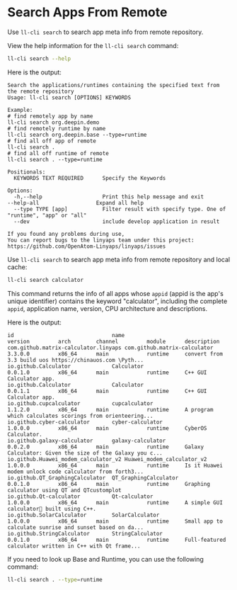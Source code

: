 <!--
SPDX-FileCopyrightText: 2023 UnionTech Software Technology Co., Ltd.

SPDX-License-Identifier: LGPL-3.0-or-later
-->

# Search Apps From Remote

Use `ll-cli search` to search app meta info from remote repository.

View the help information for the `ll-cli search` command:

```bash
ll-cli search --help
```

Here is the output:

```text
Search the applications/runtimes containing the specified text from the remote repository
Usage: ll-cli search [OPTIONS] KEYWORDS

Example:
# find remotely app by name                                                                                                                                                                     ll-cli search org.deepin.demo
# find remotely runtime by name
ll-cli search org.deepin.base --type=runtime
# find all off app of remote
ll-cli search .
# find all off runtime of remote
ll-cli search . --type=runtime

Positionals:
  KEYWORDS TEXT REQUIRED      Specify the Keywords

Options:
  -h,--help                   Print this help message and exit                                                                                                                                    --help-all                  Expand all help
  --type TYPE [app]           Filter result with specify type. One of "runtime", "app" or "all"
  --dev                       include develop application in result

If you found any problems during use,
You can report bugs to the linyaps team under this project: https://github.com/OpenAtom-Linyaps/linyaps/issues
```

Use `ll-cli search` to search app meta info from remote repository and local cache:

```bash
ll-cli search calculator
```

This command returns the info of all apps whose `appid` (appid is the app's unique identifier) contains the keyword "calculator", including the complete `appid`, application name, version, CPU architecture and descriptions.

Here is the output:

```text
id                               name                             version         arch        channel         module      description
com.github.matrix-calculator.linyaps com.github.matrix-calculator     3.3.0.0         x86_64      main            runtime     convert from 3.3 build uos https://chinauos.com \Pyth...
io.github.Calculator             Calculator                       0.0.1.0         x86_64      main            runtime     C++ GUI Calculator app.
io.github.Calculator             Calculator                       0.0.1.1         x86_64      main            runtime     C++ GUI Calculator app.
io.github.cupcalculator          cupcalculator                    1.1.2.0         x86_64      main            runtime     A program which calculates scorings from orienteering...
io.github.cyber-calculator       cyber-calculator                 1.0.0.0         x86_64      main            runtime     CyberOS Calculator.
io.github.galaxy-calculator      galaxy-calculator                0.0.2.0         x86_64      main            runtime     Galaxy Calculator: Given the size of the Galaxy you c...
io.github.Huawei_modem_calculator_v2 Huawei_modem_calculator_v2       1.0.0.0         x86_64      main            runtime     Is it Huawei modem unlock code calculator from forth3...
io.github.QT_GraphingCalculator  QT_GraphingCalculator            0.0.1.0         x86_64      main            runtime     Graphing calculator using QT and QTcustomplot
io.github.Qt-calculator          Qt-calculator                    1.0.0.0         x86_64      main            runtime     A simple GUI calculator🧮 built using C++.
io.github.SolarCalculator        SolarCalculator                  1.0.0.0         x86_64      main            runtime     Small app to calculate sunrise and sunset based on da...
io.github.StringCalculator       StringCalculator                 0.0.1.0         x86_64      main            runtime     Full-featured calculator written in C++ with Qt frame...
```

If you need to look up Base and Runtime, you can use the following command:

```bash
ll-cli search . --type=runtime
```
